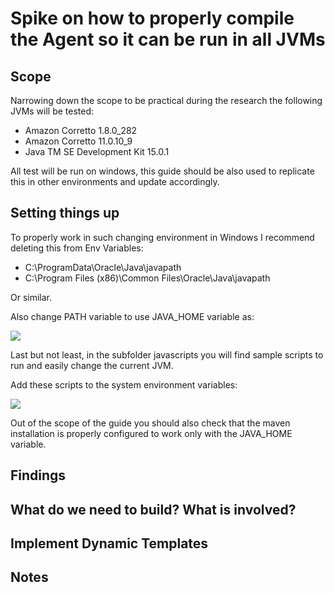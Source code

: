 # Spike on how to properly compile the Agent so it can be run in all JVMs 

## Scope

Narrowing down the scope to be practical during the research the following JVMs will be tested:

- Amazon Corretto 1.8.0_282
- Amazon Corretto 11.0.10_9
- Java TM SE Development Kit 15.0.1

All test will be run on windows, this guide should be also used to replicate this in other environments and update accordingly.


## Setting things up
To properly work in such changing environment in Windows I recommend deleting this from Env Variables:
 - C:\ProgramData\Oracle\Java\javapath
- C:\Program Files (x86)\Common Files\Oracle\Java\javapath

Or similar.

Also change PATH variable to use JAVA_HOME variable as:

![](https://www.happycoders.eu/wp-content/uploads/2019/07/Path_1.png)

Last but not least, in the subfolder javascripts you will find sample scripts to run and easily change the current JVM.


Add these scripts to the system environment variables:

![](https://www.happycoders.eu/wp-content/uploads/2019/07/Path_scripts.png)

Out of the scope of the guide you should also check that the maven installation is properly configured to work only with the JAVA_HOME variable.

## Findings

## What do we need to build? What is involved?

## Implement Dynamic Templates


## Notes

